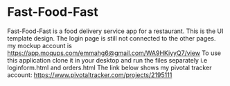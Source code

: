 # Fast-Food-Fast
Fast-Food-Fast is a food delivery service app for a restaurant.
This is the UI template design.
The login page is still not connected to the other pages.
my mockup account is https://app.moqups.com/emmahg6@gmail.com/WA9HKiyyQ7/view
To use this application clone it in your desktop and run the files separately i.e loginform.html and orders.html
The link below shows my pivotal tracker account:
https://www.pivotaltracker.com/projects/2195111
<img src="images/login_form.jpg" alt=""/>
<img src="images/homepage.jpg" alt=""/>
<img src="images/admin_panel.jpg" alt=""/>
